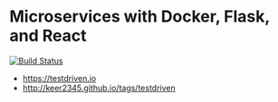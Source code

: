 # Microservices with Docker, Flask, and React

[![Build Status](https://travis-ci.com/keer2345/testdriven-app.svg?branch=master)](https://travis-ci.com/keer2345/testdriven-app)


- https://testdriven.io
- http://keer2345.github.io/tags/testdriven
